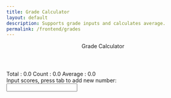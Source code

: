 ```yaml
---
title: Grade Calculator
layout: default
description: Supports grade inputs and calculates average. 
permalink: /frontend/grades
---
```


<!-- For hacks take inspiration form here: https://www.rapidtables.com/calc/grade/grade-calculator.html -->
<!-- Hack 1: change control flow to enable editing of previous element -->
<!-- Hack 2: build a title for each score -->

<div class="container bg-primary">
    <header class="pb-3 mb-4 border-bottom border-primary text-dark">
        <span class="fs-4">Grade Calculator</span>
    </header>
    <form>
        <!-- Totals -->
        <div class="form-group row">
            Total : <span id="total" class="label label-primary">0.0</span>
            Count : <span id="count" class="label label-primary">0.0</span>
            Average : <span id="average" class="label label-primary">0.0</span>
        </div>
        <!-- Rows -->
        <div class="form-group row">
            Input scores, press tab to add new number:
            <div id="scores">
                <input onblur="calculator()" type="text" name="score" id="score0"/><br>
                <!-- javascript generated inputs -->
            </div>
        </div>
    </form>
</div>

<script>
    const scoresContainer = document.getElementById("scores");

    // Creates new input line
    function newInputLine(index) {
        // Prepare new input line
        var input = document.createElement("input");  // input element
        var br = document.createElement("br");  // line break element
        // Setup input line attributes
        input.setAttribute('onblur', "calculator()");
        input.setAttribute('type', "text");
        input.setAttribute('name', "score");
        input.setAttribute('id', "score" + index);
        // Add input and line break to page
        scoresContainer.appendChild(input);
        scoresContainer.appendChild(br);
    }

    // Calculates totals
    function calculator(){
        var array = document.getElementsByName('score'); // setup array of scores
        if (array[array.length-1].value.length != 0) {   // input cell has a value
            // algorithm to calculate results
            var total = 0;  // running total
            for(var i = 0; i < array.length; i++){  // iterate through array
                if(parseFloat(array[i].value))  // convert to float
                    total += parseFloat(array[i].value);  // add to running total
            }
            // update totals
            document.getElementById('total').innerHTML = total.toFixed(2);
            document.getElementById('count').innerHTML = array.length;
            document.getElementById('average').innerHTML = (total / array.length).toFixed(2);
            // make a new input line
            newInputLine(array.length);
            
        }
        // Set cursor focus on last element; this could be new or unchanged element
        document.getElementById("score" + (array.length-1)).focus();
    }

</script>

